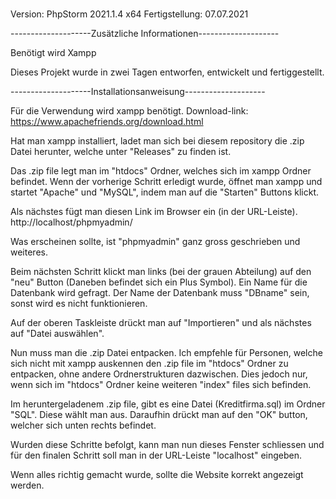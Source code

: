 # 
 Version: PhpStorm 2021.1.4 x64
 Fertigstellung: 07.07.2021
 
 --------------------Zusätzliche Informationen--------------------
 
 Benötigt wird Xampp

 Dieses Projekt wurde in zwei Tagen 
 entworfen, entwickelt und fertiggestellt.
 

 --------------------Installationsanweisung--------------------
 
 Für die Verwendung wird xampp benötigt.
 Download-link: https://www.apachefriends.org/download.html


 Hat man xampp installiert, ladet man sich bei diesem repository die .zip Datei herunter, welche unter "Releases" zu finden ist.
 
 Das .zip file legt man im "htdocs" Ordner, welches sich im xampp Ordner befindet.
 Wenn der vorherige Schritt erledigt wurde, öffnet man xampp und startet "Apache" und "MySQL", indem man auf die "Starten" Buttons klickt.


 Als nächstes fügt man diesen Link im Browser ein (in der URL-Leiste).
 http://localhost/phpmyadmin/
 
 Was erscheinen sollte, ist "phpmyadmin" ganz gross geschrieben und weiteres.


 Beim nächsten Schritt klickt man links (bei der grauen Abteilung) auf den "neu" Button (Daneben befindet sich ein Plus Symbol).
 Ein Name für die Datenbank wird gefragt.
 Der Name der Datenbank muss "DBname" sein, sonst wird es nicht funktionieren.
 
 Auf der oberen Taskleiste drückt man auf "Importieren" und
 als nächstes auf "Datei auswählen".


 Nun muss man die .zip Datei entpacken.
 Ich empfehle für Personen, welche sich nicht mit xampp auskennen
 den .zip file im "htdocs" Ordner zu entpacken, ohne andere Ordnerstrukturen dazwischen.
 Dies jedoch nur, wenn sich im "htdocs" Ordner keine weiteren
 "index" files sich befinden.


 Im heruntergeladenem .zip file, gibt es eine Datei (Kreditfirma.sql) im Ordner "SQL".
 Diese wählt man aus.
 Daraufhin drückt man auf den "OK" button, welcher sich unten rechts befindet.

 Wurden diese Schritte befolgt, kann man nun dieses Fenster schliessen und für den finalen Schritt soll man in der URL-Leiste "localhost" eingeben.


 Wenn alles richtig gemacht wurde, sollte die Website korrekt angezeigt werden.
 
